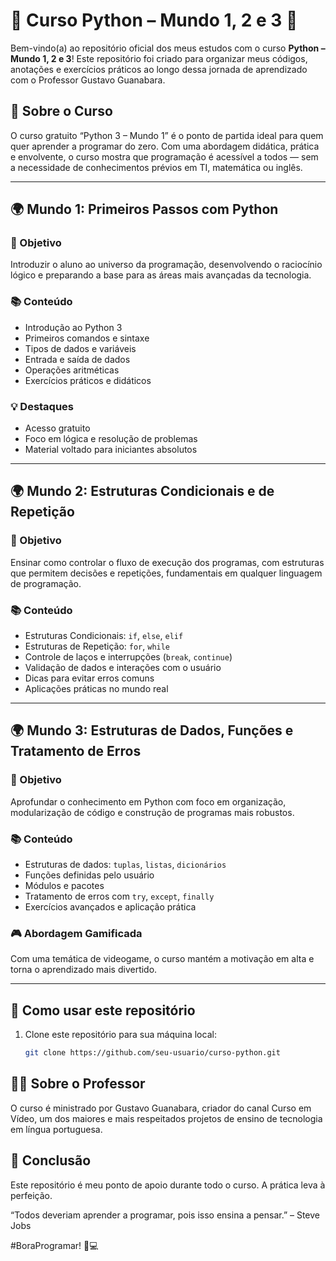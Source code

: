 # 🐍 Curso Python – Mundo 1, 2 e 3 🚀

Bem-vindo(a) ao repositório oficial dos meus estudos com o curso **Python – Mundo 1, 2 e 3**! Este repositório foi criado para organizar meus códigos, anotações e exercícios práticos ao longo dessa jornada de aprendizado com o Professor Gustavo Guanabara.

## 📘 Sobre o Curso

O curso gratuito “Python 3 – Mundo 1” é o ponto de partida ideal para quem quer aprender a programar do zero. Com uma abordagem didática, prática e envolvente, o curso mostra que programação é acessível a todos — sem a necessidade de conhecimentos prévios em TI, matemática ou inglês.

---

## 🌍 Mundo 1: Primeiros Passos com Python

### 🎯 Objetivo
Introduzir o aluno ao universo da programação, desenvolvendo o raciocínio lógico e preparando a base para as áreas mais avançadas da tecnologia.

### 📚 Conteúdo
- Introdução ao Python 3
- Primeiros comandos e sintaxe
- Tipos de dados e variáveis
- Entrada e saída de dados
- Operações aritméticas
- Exercícios práticos e didáticos

### 💡 Destaques
- Acesso gratuito
- Foco em lógica e resolução de problemas
- Material voltado para iniciantes absolutos

---

## 🌍 Mundo 2: Estruturas Condicionais e de Repetição

### 🎯 Objetivo
Ensinar como controlar o fluxo de execução dos programas, com estruturas que permitem decisões e repetições, fundamentais em qualquer linguagem de programação.

### 📚 Conteúdo
- Estruturas Condicionais: `if`, `else`, `elif`
- Estruturas de Repetição: `for`, `while`
- Controle de laços e interrupções (`break`, `continue`)
- Validação de dados e interações com o usuário
- Dicas para evitar erros comuns
- Aplicações práticas no mundo real

---

## 🌍 Mundo 3: Estruturas de Dados, Funções e Tratamento de Erros

### 🎯 Objetivo
Aprofundar o conhecimento em Python com foco em organização, modularização de código e construção de programas mais robustos.

### 📚 Conteúdo
- Estruturas de dados: `tuplas`, `listas`, `dicionários`
- Funções definidas pelo usuário
- Módulos e pacotes
- Tratamento de erros com `try`, `except`, `finally`
- Exercícios avançados e aplicação prática

### 🎮 Abordagem Gamificada
Com uma temática de videogame, o curso mantém a motivação em alta e torna o aprendizado mais divertido.

---

## 🔧 Como usar este repositório

1. Clone este repositório para sua máquina local:
   ```bash
   git clone https://github.com/seu-usuario/curso-python.git

## 👨‍🏫 Sobre o Professor
O curso é ministrado por Gustavo Guanabara, criador do canal Curso em Vídeo, um dos maiores e mais respeitados projetos de ensino de tecnologia em língua portuguesa.

## 📌 Conclusão
Este repositório é meu ponto de apoio durante todo o curso. A prática leva à perfeição.

“Todos deveriam aprender a programar, pois isso ensina a pensar.” – Steve Jobs

#BoraProgramar! 🐍💻

